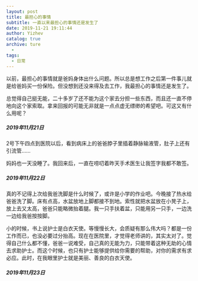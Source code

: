 ```yaml
---
layout: post
title: 最担心的事情
subtitle: 一直以来最担心的事情还是发生了
date: 2019-11-21 19:11:44
author: Yizhev
catalog: true
archive: ture
  - 
tags:
  - 日常
---
```


以前，最担心的事情就是爸妈身体出什么问题。所以总是想工作之后第一件事儿就是给爸妈买一份保险。但没想到还没来得及去工作，我最担心的事情还是发生了。

总觉得自己挺无能，二十多岁了还不能为这个家去分担一些东西，而且还一直不停地向这个家索取。拿来回报的可能无非就是一点点虚无缥缈的希望吧。可这又有什么用呢？

##### 2019年11月21日

2号下午四点到医院以后，看到病床上的爸爸脖子里插着静脉输液管，肚子上还有引流管……

妈妈也一天没睡了。我回来后，一直在唠叨着昨天手术医生让我签字我都不敢签。

##### 2019年11月22日

真的不记得上次给我爸洗脚是什么时候了，或许是小学的作业吧。今晚接了热水给爸爸洗了脚。床有点高，水盆放地上脚都接不到地。索性就把水盆放在小凳子上，放上去又太高，爸爸只能略微抬着腿。我一只手扶着盆，只能用另一只手，一边洗一边给我爸按按脚。

小的时候，书上说护士是白衣天使。等慢慢长大，会质疑有那么伟大吗？都是一份工作而已，也没必要过分抬高。现在在医院里，才觉得老师讲的，其实太对了。觉得自己什么都不懂，爸爸一说难受，自己真的无能为力，只能带着这种无助的心情去求助护士。而这个时候，也只有护士能够提供给你需要的帮助，对你的需求有求必应。此时，在我眼里护士就是美丽、善良的白衣天使。

##### 2019**年**11**月**23**日**

 